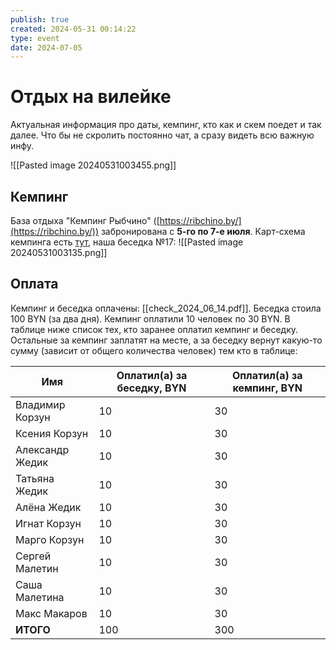 ```yaml
---
publish: true
created: 2024-05-31 00:14:22
type: event
date: 2024-07-05
---
```

# Отдых на вилейке
Актуальная информация про даты, кемпинг, кто как и скем поедет и так далее. Что бы не скролить постоянно чат, а сразу видеть всю важную инфу.

![[Pasted image 20240531003455.png]]
## Кемпинг
База отдыха "Кемпинг Рыбчино" ([https://ribchino.by/](https://ribchino.by/)) забронирована с **5-го по 7-е июля**.
Карт-схема кемпинга есть [тут](https://ribchino.by/wp-content/uploads/elementor/thumbs/karta2022-pqov4lby5o4swclj9rofp5o6shba2rm22u8ui373vs.jpg), наша беседка №17:
![[Pasted image 20240531003135.png]]
## Оплата
Кемпинг и беседка оплачены: [[check_2024_06_14.pdf]]. Беседка стоила 100 BYN (за два дня). Кемпинг оплатили 10 человек по 30 BYN. В таблице ниже список тех, кто заранее оплатил кемпинг и беседку. Остальные за кемпинг заплатят на месте, а за беседку вернут какую-то сумму (зависит от общего количества человек) тем кто в таблице:

| Имя             | Оплатил(а) за беседку, BYN | Оплатил(а) за кемпинг, BYN |
| --------------- | -------------------------- | -------------------------- |
| Владимир Корзун | 10                         | 30                         |
| Ксения Корзун   | 10                         | 30                         |
| Александр Жедик | 10                         | 30                         |
| Татьяна Жедик   | 10                         | 30                         |
| Алёна Жедик     | 10                         | 30                         |
| Игнат Корзун    | 10                         | 30                         |
| Марго Корзун    | 10                         | 30                         |
| Сергей Малетин  | 10                         | 30                         |
| Саша Малетина   | 10                         | 30                         |
| Макс Макаров    | 10                         | 30                         |
| **ИТОГО**       | 100                        | 300                        |
<!-- TBLFM: @>$2=sum(@I..@-1) -->
<!-- TBLFM: @>$3=sum(@I..@-1) -->
